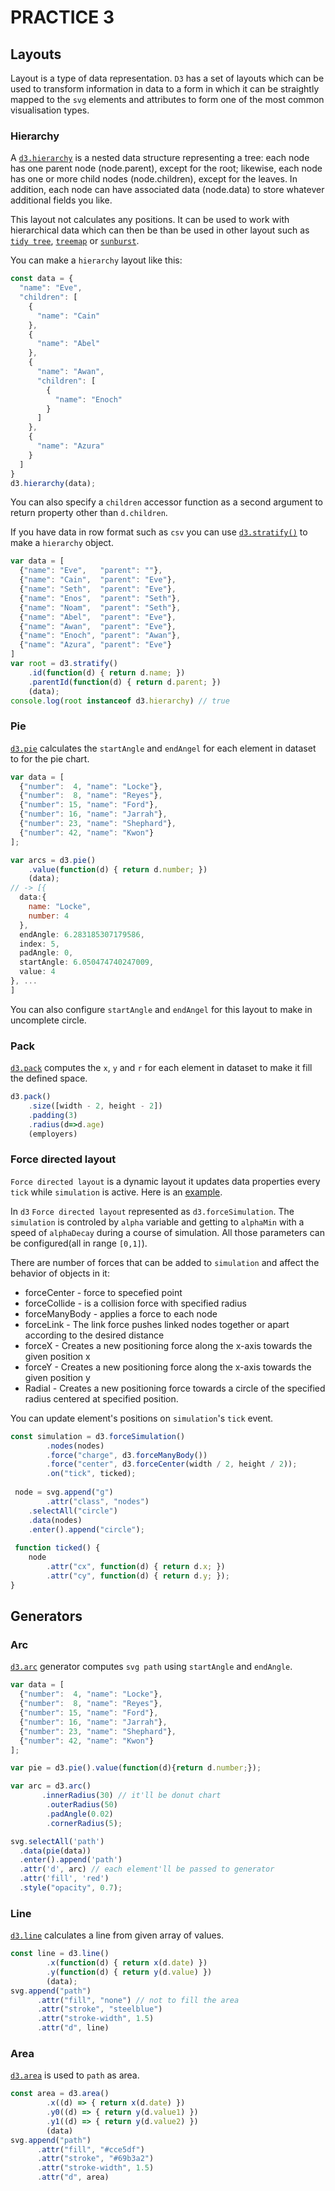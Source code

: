 # PRACTICE 3
## Layouts

Layout is a type of data representation. `D3` has a set of layouts which can be used to transform information in data to a form
in which it can be straightly mapped to the `svg` elements and attributes to form one of the most common visualisation types.

### Hierarchy

A [`d3.hierarchy`](https://observablehq.com/@d3/d3-hierarchy) is a nested data structure representing a tree: each node has one parent node (node.parent),
except for the root; likewise, each node has one or more child nodes (node.children),
except for the leaves. In addition, each node can have associated data (node.data) to store whatever additional fields you like.

This layout not calculates any positions. It can be used to work with hierarchical data which can then be than be used in other layout
such as [`tidy tree`](https://observablehq.com/@d3/tidy-tree), [`treemap`](https://observablehq.com/@d3/treemap) or [`sunburst`](https://observablehq.com/@d3/sunburst).

You can make a `hierarchy` layout like this:
```JavaScript
const data = {
  "name": "Eve",
  "children": [
    {
      "name": "Cain"
    },
    {
      "name": "Abel"
    },
    {
      "name": "Awan",
      "children": [
        {
          "name": "Enoch"
        }
      ]
    },
    {
      "name": "Azura"
    }
  ]
}
d3.hierarchy(data);
```
You can also specify a `children` accessor function as a second argument to return property other than `d.children`. 

If you have data in row format such as `csv` you can use [`d3.stratify()`](https://observablehq.com/@d3/d3-stratify) to make a `hierarchy` object.
```JavaScript
var data = [
  {"name": "Eve",   "parent": ""},
  {"name": "Cain",  "parent": "Eve"},
  {"name": "Seth",  "parent": "Eve"},
  {"name": "Enos",  "parent": "Seth"},
  {"name": "Noam",  "parent": "Seth"},
  {"name": "Abel",  "parent": "Eve"},
  {"name": "Awan",  "parent": "Eve"},
  {"name": "Enoch", "parent": "Awan"},
  {"name": "Azura", "parent": "Eve"}
]
var root = d3.stratify()
    .id(function(d) { return d.name; })
    .parentId(function(d) { return d.parent; })
    (data);
console.log(root instanceof d3.hierarchy) // true
```

### Pie

[`d3.pie`](https://github.com/d3/d3-shape/blob/v1.3.5/README.md#pie) calculates the `startAngle` and `endAngel` for each element in dataset
to for the pie chart.
```JavaScript
var data = [
  {"number":  4, "name": "Locke"},
  {"number":  8, "name": "Reyes"},
  {"number": 15, "name": "Ford"},
  {"number": 16, "name": "Jarrah"},
  {"number": 23, "name": "Shephard"},
  {"number": 42, "name": "Kwon"}
];

var arcs = d3.pie()
    .value(function(d) { return d.number; })
    (data);
// -> [{
  data:{
    name: "Locke",
    number: 4
  },
  endAngle: 6.283185307179586,
  index: 5,
  padAngle: 0,
  startAngle: 6.050474740247009,
  value: 4
}, ...
]
```
You can also configure `startAngle` and `endAngel` for this layout to make in uncomplete circle.

### Pack

[`d3.pack`](https://github.com/d3/d3-hierarchy/blob/v1.1.8/README.md#pack) computes the `x`, `y` and `r` for each element in dataset
to make it fill the defined space.
```JavaScript
d3.pack()
    .size([width - 2, height - 2])
    .padding(3)
    .radius(d=>d.age)
    (employers)
```

### Force directed layout

`Force directed layout` is a dynamic layout it updates data properties every `tick` while `simulation` is active.
Here is an [example](http://bl.ocks.org/mbostock/31ce330646fa8bcb7289ff3b97aab3f5).

In `d3` `Force directed layout` represented as `d3.forceSimulation`. 
The `simulation` is controled by `alpha` variable and getting to `alphaMin` with a speed of `alphaDecay` during a course of simulation.
All those parameters can be configured(all in range `[0,1]`).

There are number of forces that can be added to `simulation`
and affect the behavior of objects in it:

- forceCenter - force to specefied point
- forceCollide - is a collision force with specified radius
- forceManyBody - applies a force to each node 
- forceLink - The link force pushes linked nodes together or apart according to the desired distance
- forceX - Creates a new positioning force along the x-axis towards the given position x
- forceY - Creates a new positioning force along the x-axis towards the given position y
- Radial - Creates a new positioning force towards a circle of the specified radius centered at specified position.

You can update element's positions on `simulation`'s `tick` event.
```JavaScript
const simulation = d3.forceSimulation()
        .nodes(nodes)
        .force("charge", d3.forceManyBody())
        .force("center", d3.forceCenter(width / 2, height / 2));
        .on("tick", ticked);
        
 node = svg.append("g")
        .attr("class", "nodes")
    .selectAll("circle")
    .data(nodes)
    .enter().append("circle");
    
 function ticked() {
    node
        .attr("cx", function(d) { return d.x; })
        .attr("cy", function(d) { return d.y; });
}
```
## Generators 

### Arc 

[`d3.arc`](https://github.com/d3/d3-shape/blob/v1.3.5/README.md#arcs) generator computes `svg path` using `startAngle` and `endAngle`.
```JavaScript
var data = [
  {"number":  4, "name": "Locke"},
  {"number":  8, "name": "Reyes"},
  {"number": 15, "name": "Ford"},
  {"number": 16, "name": "Jarrah"},
  {"number": 23, "name": "Shephard"},
  {"number": 42, "name": "Kwon"}
];

var pie = d3.pie().value(function(d){return d.number;});

var arc = d3.arc()
       .innerRadius(30) // it'll be donut chart
        .outerRadius(50)
        .padAngle(0.02)
        .cornerRadius(5);

svg.selectAll('path')
  .data(pie(data))
  .enter().append('path')
  .attr('d', arc) // each element'll be passed to generator
  .attr('fill', 'red')
  .style("opacity", 0.7);
```

### Line 
[`d3.line`](https://github.com/d3/d3-shape/blob/v1.3.5/README.md#lines) calculates a line from given array of values.

```JavaScript
const line = d3.line()
        .x(function(d) { return x(d.date) })
        .y(function(d) { return y(d.value) })
        (data);
svg.append("path")
      .attr("fill", "none") // not to fill the area
      .attr("stroke", "steelblue") 
      .attr("stroke-width", 1.5)
      .attr("d", line)
```
### Area

[`d3.area`](https://github.com/d3/d3-shape/blob/v1.3.5/README.md#areas) is used to `path` as area.
```JavaScript
const area = d3.area()
        .x((d) => { return x(d.date) })
        .y0((d) => { return y(d.value1) })                        
        .y1((d) => { return y(d.value2) })
        (data)
svg.append("path")
      .attr("fill", "#cce5df")
      .attr("stroke", "#69b3a2")
      .attr("stroke-width", 1.5)
      .attr("d", area)
```


